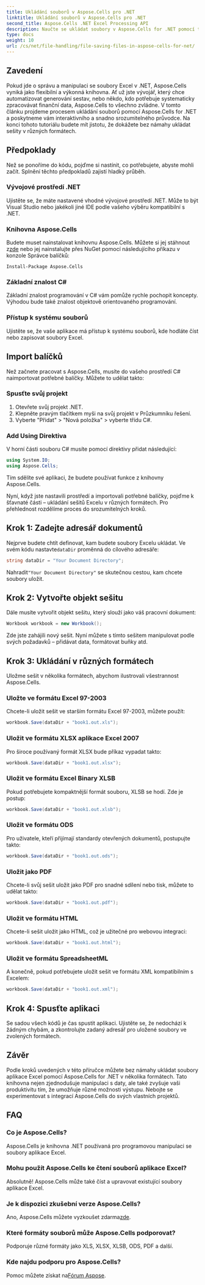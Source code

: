 ```yaml
---
title: Ukládání souborů v Aspose.Cells pro .NET
linktitle: Ukládání souborů v Aspose.Cells pro .NET
second_title: Aspose.Cells .NET Excel Processing API
description: Naučte se ukládat soubory v Aspose.Cells for .NET pomocí tohoto podrobného průvodce pokrývajícího různé formáty souborů.
type: docs
weight: 10
url: /cs/net/file-handling/file-saving-files-in-aspose-cells-for-net/
---
```

## Zavedení
Pokud jde o správu a manipulaci se soubory Excel v .NET, Aspose.Cells vyniká jako flexibilní a výkonná knihovna. Ať už jste vývojář, který chce automatizovat generování sestav, nebo někdo, kdo potřebuje systematicky zpracovávat finanční data, Aspose.Cells to všechno zvládne. V tomto článku projdeme procesem ukládání souborů pomocí Aspose.Cells for .NET a poskytneme vám interaktivního a snadno srozumitelného průvodce. Na konci tohoto tutoriálu budete mít jistotu, že dokážete bez námahy ukládat sešity v různých formátech.

## Předpoklady

Než se ponoříme do kódu, pojďme si nastínit, co potřebujete, abyste mohli začít. Splnění těchto předpokladů zajistí hladký průběh.

### Vývojové prostředí .NET
Ujistěte se, že máte nastavené vhodné vývojové prostředí .NET. Může to být Visual Studio nebo jakékoli jiné IDE podle vašeho výběru kompatibilní s .NET.

### Knihovna Aspose.Cells
 Budete muset nainstalovat knihovnu Aspose.Cells. Můžete si jej stáhnout z[zde](https://releases.aspose.com/cells/net/) nebo jej nainstalujte přes NuGet pomocí následujícího příkazu v konzole Správce balíčků:
```
Install-Package Aspose.Cells
```

### Základní znalost C#
Základní znalost programování v C# vám pomůže rychle pochopit koncepty. Výhodou bude také znalost objektově orientovaného programování.

### Přístup k systému souborů
Ujistěte se, že vaše aplikace má přístup k systému souborů, kde hodláte číst nebo zapisovat soubory Excel. 

## Import balíčků

Než začnete pracovat s Aspose.Cells, musíte do vašeho prostředí C# naimportovat potřebné balíčky. Můžete to udělat takto:

### Spusťte svůj projekt
1. Otevřete svůj projekt .NET.
2. Klepněte pravým tlačítkem myši na svůj projekt v Průzkumníku řešení.
3. Vyberte "Přidat" > "Nová položka" > vyberte třídu C#.

### Add Using Direktiva
V horní části souboru C# musíte pomocí direktivy přidat následující:
```csharp
using System.IO;
using Aspose.Cells;
```
Tím sdělíte své aplikaci, že budete používat funkce z knihovny Aspose.Cells.

Nyní, když jste nastavili prostředí a importovali potřebné balíčky, pojďme k šťavnaté části – ukládání sešitů Excelu v různých formátech. Pro přehlednost rozdělíme proces do srozumitelných kroků.

## Krok 1: Zadejte adresář dokumentů

 Nejprve budete chtít definovat, kam budete soubory Excelu ukládat. Ve svém kódu nastavte`dataDir` proměnná do cílového adresáře:

```csharp
string dataDir = "Your Document Directory"; 
```
 Nahradit`"Your Document Directory"` se skutečnou cestou, kam chcete soubory uložit.

## Krok 2: Vytvořte objekt sešitu

Dále musíte vytvořit objekt sešitu, který slouží jako váš pracovní dokument:
```csharp
Workbook workbook = new Workbook(); 
```
Zde jste zahájili nový sešit. Nyní můžete s tímto sešitem manipulovat podle svých požadavků – přidávat data, formátovat buňky atd.

## Krok 3: Ukládání v různých formátech

Uložme sešit v několika formátech, abychom ilustrovali všestrannost Aspose.Cells.

### Uložte ve formátu Excel 97-2003

Chcete-li uložit sešit ve starším formátu Excel 97-2003, můžete použít:
```csharp
workbook.Save(dataDir + "book1.out.xls"); 
```

### Uložit ve formátu XLSX aplikace Excel 2007
Pro široce používaný formát XLSX bude příkaz vypadat takto:
```csharp
workbook.Save(dataDir + "book1.out.xlsx"); 
```

### Uložit ve formátu Excel Binary XLSB
Pokud potřebujete kompaktnější formát souboru, XLSB se hodí. Zde je postup:
```csharp
workbook.Save(dataDir + "book1.out.xlsb"); 
```

### Uložit ve formátu ODS
Pro uživatele, kteří přijímají standardy otevřených dokumentů, postupujte takto:
```csharp
workbook.Save(dataDir + "book1.out.ods"); 
```

### Uložit jako PDF
Chcete-li svůj sešit uložit jako PDF pro snadné sdílení nebo tisk, můžete to udělat takto:
```csharp
workbook.Save(dataDir + "book1.out.pdf"); 
```

### Uložit ve formátu HTML
Chcete-li sešit uložit jako HTML, což je užitečné pro webovou integraci:
```csharp
workbook.Save(dataDir + "book1.out.html"); 
```

### Uložit ve formátu SpreadsheetML
A konečně, pokud potřebujete uložit sešit ve formátu XML kompatibilním s Excelem:
```csharp
workbook.Save(dataDir + "book1.out.xml"); 
```

## Krok 4: Spusťte aplikaci 

Se sadou všech kódů je čas spustit aplikaci. Ujistěte se, že nedochází k žádným chybám, a zkontrolujte zadaný adresář pro uložené soubory ve zvolených formátech. 

## Závěr

Podle kroků uvedených v této příručce můžete bez námahy ukládat soubory aplikace Excel pomocí Aspose.Cells for .NET v několika formátech. Tato knihovna nejen zjednodušuje manipulaci s daty, ale také zvyšuje vaši produktivitu tím, že umožňuje různé možnosti výstupu. Nebojte se experimentovat s integrací Aspose.Cells do svých vlastních projektů.

## FAQ

### Co je Aspose.Cells?  
Aspose.Cells je knihovna .NET používaná pro programovou manipulaci se soubory aplikace Excel.

### Mohu použít Aspose.Cells ke čtení souborů aplikace Excel?  
Absolutně! Aspose.Cells může také číst a upravovat existující soubory aplikace Excel.

### Je k dispozici zkušební verze Aspose.Cells?  
 Ano, Aspose.Cells můžete vyzkoušet zdarma[zde](https://releases.aspose.com/).

### Které formáty souborů může Aspose.Cells podporovat?  
Podporuje různé formáty jako XLS, XLSX, XLSB, ODS, PDF a další.

### Kde najdu podporu pro Aspose.Cells?  
Pomoc můžete získat na[Fórum Aspose](https://forum.aspose.com/c/cells/9).